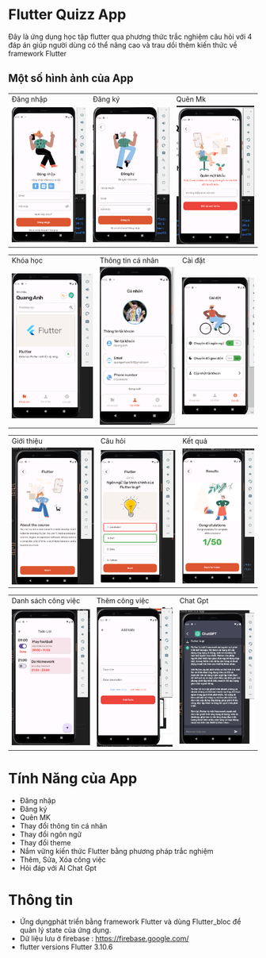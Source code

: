 # Flutter Quizz App

Đây là ứng dụng học tập flutter qua phương thức trắc nghiệm câu hỏi với 4 đáp án giúp người dùng có thể nâng cao và trau dồi thêm kiến thức về framework Flutter

## Một số hình ảnh của App
<table>
  <tr>
    <td>Đăng nhập</td>
     <td>Đăng ký
     <td>Quên Mk</td>
  </tr>
  <tr>
    <td><img src="screenshot\login.png"></td>
    <td><img src="screenshot\signup.png" ></td>
    <td><img src="screenshot\forgot_pass.png" ></td>
  </tr>
 </table>

 <table>
  <tr>
    <td>Khóa học</td>
     <td>Thông tin cá nhân
     <td>Cài đặt</td>
  </tr>
  <tr>
    <td><img src="screenshot\course.png"></td>
    <td><img src="screenshot\profile.png" ></td>
    <td><img src="screenshot\settings.png" ></td>
  </tr>
 </table>

 <table>
  <tr>
    <td>Giới thiệu</td>
     <td>Câu hỏi
     <td>Kết quả</td>
  </tr>
  <tr>
    <td><img src="screenshot\about_course.png"></td>
    <td><img src="screenshot\question.png" ></td>
    <td><img src="screenshot\results.png" ></td>
  </tr>
 </table>

  <table>
  <tr>
    <td>Danh sách công việc</td>
     <td>Thêm công việc
     <td>Chat Gpt</td>
  </tr>
  <tr>
    <td><img src="screenshot\todo.png"></td>
    <td><img src="screenshot\add_todo.png" ></td>
    <td><img src="screenshot\chat_gpt.png" ></td>
  </tr>
 </table>

# Tính Năng của App 
- Đăng nhập
- Đăng ký
- Quên MK
- Thay đổi thông tin cá nhân
- Thay đổi ngôn ngữ
- Thay đổi theme
- Nắm vững kiến thức Flutter bằng phương pháp trắc nghiệm 
- Thêm, Sửa, Xóa công việc
- Hỏi đáp với AI Chat Gpt
 
# Thông tin
- Ứng dụngphát triển bằng framework Flutter và dùng Flutter_bloc để quản lý state của ứng dụng.
- Dữ liệu lưu ở firebase : https://firebase.google.com/
- flutter versions Flutter 3.10.6






  




